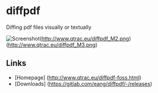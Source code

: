 # diffpdf
Diffing pdf files visually or textually

![Screenshot](http://www.qtrac.eu/diffpdf_M1.png)(http://www.qtrac.eu/diffpdf_M2.png)(http://www.qtrac.eu/diffpdf_M3.png)

## Links
* [Homepage] (http://www.qtrac.eu/diffpdf-foss.html)
* [Downloads] (https://gitlab.com/eang/diffpdf/-/releases)
